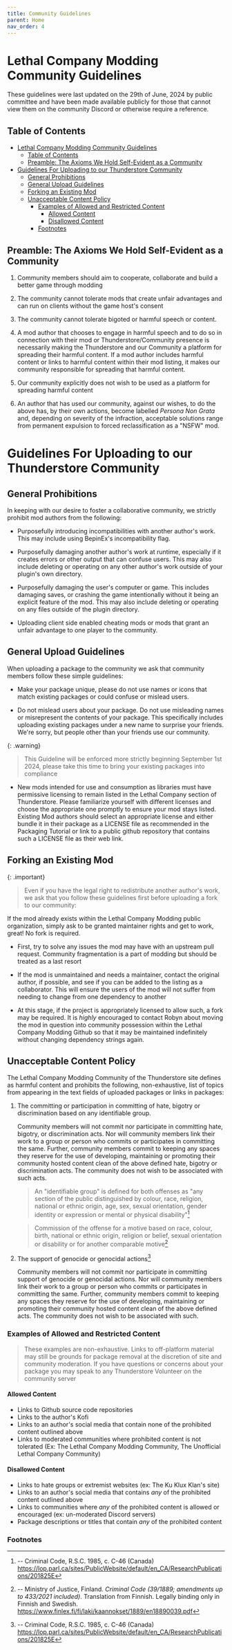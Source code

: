 ```yaml
---
title: Community Guidelines
parent: Home
nav_order: 4
---
```


# Lethal Company Modding Community Guidelines

These guidelines were last updated on the 29th of June, 2024 by public committee and have been made available publicly for those that cannot view them on the community Discord or otherwise require a reference.

## Table of Contents

- [Lethal Company Modding Community Guidelines](#lethal-company-modding-community-guidelines)
  - [Table of Contents](#table-of-contents)
  - [Preamble: The Axioms We Hold Self-Evident as a Community](#preamble-the-axioms-we-hold-self-evident-as-a-community)
- [Guidelines For Uploading to our Thunderstore Community](#guidelines-for-uploading-to-our-thunderstore-community)
  - [General Prohibitions](#general-prohibitions)
  - [General Upload Guidelines](#general-upload-guidelines)
  - [Forking an Existing Mod](#forking-an-existing-mod)
  - [Unacceptable Content Policy](#unacceptable-content-policy)
    - [Examples of Allowed and Restricted Content](#examples-of-allowed-and-restricted-content)
      - [Allowed Content](#allowed-content)
      - [Disallowed Content](#disallowed-content)
    - [Footnotes](#footnotes)


## Preamble: The Axioms We Hold Self-Evident as a Community

1. Community members should aim to cooperate, collaborate and build a better game through modding

2. The community cannot tolerate mods that create unfair advantages and can run on clients without the game host's consent

3. The community cannot tolerate bigoted or harmful speech or content.

4. A mod author that chooses to engage in harmful speech and to do so in connection with their mod or Thunderstore/Community presence is necessarily making the Thunderstore and our Community a platform for spreading their harmful content. If a mod author includes harmful content or links to harmful content within their mod listing, it makes our community responsible for spreading that harmful content.

5. Our community explicitly does not wish to be used as a platform for spreading harmful content

6. An author that has used our community, against our wishes, to do the above has, by their own actions, become labelled _Persona Non Grata_ and, depending on severity of the infraction, acceptable solutions range from permanent expulsion to forced reclassification as a "NSFW" mod.

# Guidelines For Uploading to our Thunderstore Community

## General Prohibitions

In keeping with our desire to foster a collaborative community, we strictly prohibit mod authors from the following:

- Purposefully introducing incompatibilities with another author's work. This may include using BepinEx's incompatibility flag.

- Purposefully damaging another author's work at runtime, especially if it creates errors or other output that can confuse users. This may also include deleting or operating on any other author's work outside of your plugin's own directory.

- Purposefully damaging the user's computer or game. This includes damaging saves, or crashing the game intentionally without it being an explicit feature of the mod. This may also include deleting or operating on any files outside of the plugin directory.

- Uploading client side enabled cheating mods or mods that grant an unfair advantage to one player to the community.

## General Upload Guidelines

When uploading a package to the community we ask that community members follow these simple guidelines:

- Make your package unique, please do not use names or icons that match existing packages or could confuse or mislead users.

- Do not mislead users about your package. Do not use misleading names or misrepresent the contents of your package. This specifically includes uploading existing packages under a new name to surprise your friends. We're sorry, but people other than your friends use our community.

{: .warning}
> This Guideline will be enforced more strictly beginning September 1st 2024, please take this time to bring your existing packages into compliance

- New mods intended for use and consumption as libraries must have permissive licensing to remain listed in the Lethal Company section of Thunderstore. Please familiarize yourself with different licenses and choose the appropriate one promptly to ensure your mod stays listed. Existing Mod authors should select an appropriate license and either bundle it in their package as a LICENSE file as recommended in the Packaging Tutorial or link to a public github repository that contains such a LICENSE file as their web link.

## Forking an Existing Mod

{: .important}
> Even if you have the legal right to redistribute another author's work, we ask that you follow these guidelines first before uploading a fork to our community:

If the mod already exists within the Lethal Company Modding public organization, simply ask to be granted maintainer rights and get to work, great! No fork is required.

- First, try to solve any issues the mod may have with an upstream pull request. Community fragmentation is a part of modding but should be treated as a last resort

- If the mod is unmaintained and needs a maintainer, contact the original author, if possible, and see if you can be added to the listing as a collaborator. This will ensure the users of the mod will not suffer from needing to change from one dependency to another

- At this stage, if the project is appropriately licensed to allow such, a fork may be required. It is _highly_ encouraged to contact Robyn about moving the mod in question into community possession within the Lethal Company Modding Github so that it may be maintained indefinitely without changing dependency strings again.

## Unacceptable Content Policy

The Lethal Company Modding Community of the Thunderstore site defines as harmful content and prohibits the following, non-exhaustive, list of topics from appearing in the text fields of uploaded packages or links in packages:

1. The committing or participation in committing of hate, bigotry or discrimination based on any identifiable group.

    Community members will not commit nor participate in committing hate, bigotry, or discrimination acts. Nor will community members link their work to a group or person who commits or participates in committing the same. Further, community members commit to keeping any spaces they reserve for the use of developing, maintaining or promoting their community hosted content clean of the above defined hate, bigotry or discrimination acts. The community does not wish to be associated with such acts.

    > An "identifiable group" is defined for both offenses as "any section of the public distinguished by colour, race, religion, national or ethnic origin, age, sex, sexual orientation, gender identity or expression or mental or physical disability"[^1]

    > Commission of the offense for a motive based on race, colour, birth, national or ethnic origin,
    religion or belief, sexual orientation or disability or for another comparable motive[^2]

    

2. The support of genocide or genocidal actions[^1]

    Community members will not commit nor participate in committing support of genocide or genocidal actions. Nor will community members link their work to a group or person who commits or participates in committing the same. Further, community members commit to keeping any spaces they reserve for the use of developing, maintaining or promoting their community hosted content clean of the above defined acts. The community does not wish to be associated with such.

### Examples of Allowed and Restricted Content

> These examples are non-exhaustive. Links to off-platform material may still be grounds for package removal at the discretion of site and community moderation. If you have questions or concerns about your package you may speak to any Thunderstore Volunteer on the community server

#### Allowed Content

- Links to Github source code repositories
- Links to the author's Kofi
- Links to an author's social media that contain none of the prohibited content outlined above
- Links to moderated communities where prohibited content is not tolerated (Ex: The Lethal Company Modding Community, The Unofficial Lethal Company Community)

#### Disallowed Content

- Links to hate groups or extremist websites (ex: The Ku Klux Klan's site)
- Links to an author's social media that contains _any_ of the prohibited content outlined above
- Links to communities where _any_ of the prohibited content is allowed or encouraged (ex: un-moderated Discord servers)
- Package descriptions or titles that contain _any_ of the prohibited content

### Footnotes

[^1]:
    -- Criminal Code, R.S.C. 1985, c. C-46 (Canada) https://lop.parl.ca/sites/PublicWebsite/default/en_CA/ResearchPublications/201825E

[^2]:
    -- Ministry of Justice, Finland. *Criminal Code (39/1889; amendments up to 433/2021 included)*. Translation from Finnish. Legally binding only in Finnish and Swedish. https://www.finlex.fi/fi/laki/kaannokset/1889/en18890039.pdf
